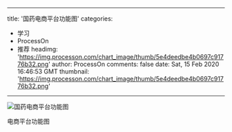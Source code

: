 
---
title: '国药电商平台功能图'
categories: 
 - 学习
 - ProcessOn
 - 推荐
headimg: 'https://img.processon.com/chart_image/thumb/5e4deedbe4b0697c91776b32.png'
author: ProcessOn
comments: false
date: Sat, 15 Feb 2020 16:46:53 GMT
thumbnail: 'https://img.processon.com/chart_image/thumb/5e4deedbe4b0697c91776b32.png'
---

<div>   
<img class="thumb" alt="国药电商平台功能图" src="https://img.processon.com/chart_image/thumb/5e4deedbe4b0697c91776b32.png" referrerpolicy="no-referrer">
<p>电商平台功能图</p>  
</div>
            